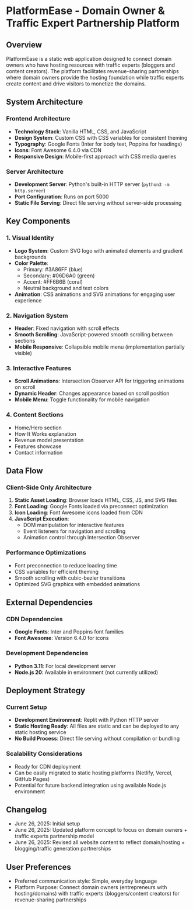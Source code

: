 # PlatformEase - Domain Owner & Traffic Expert Partnership Platform

## Overview

PlatformEase is a static web application designed to connect domain owners who have hosting resources with traffic experts (bloggers and content creators). The platform facilitates revenue-sharing partnerships where domain owners provide the hosting foundation while traffic experts create content and drive visitors to monetize the domains.

## System Architecture

### Frontend Architecture
- **Technology Stack**: Vanilla HTML, CSS, and JavaScript
- **Design System**: Custom CSS with CSS variables for consistent theming
- **Typography**: Google Fonts (Inter for body text, Poppins for headings)
- **Icons**: Font Awesome 6.4.0 via CDN
- **Responsive Design**: Mobile-first approach with CSS media queries

### Server Architecture
- **Development Server**: Python's built-in HTTP server (`python3 -m http.server`)
- **Port Configuration**: Runs on port 5000
- **Static File Serving**: Direct file serving without server-side processing

## Key Components

### 1. Visual Identity
- **Logo System**: Custom SVG logo with animated elements and gradient backgrounds
- **Color Palette**: 
  - Primary: #3A86FF (blue)
  - Secondary: #06D6A0 (green)
  - Accent: #FF6B6B (coral)
  - Neutral background and text colors
- **Animation**: CSS animations and SVG animations for engaging user experience

### 2. Navigation System
- **Header**: Fixed navigation with scroll effects
- **Smooth Scrolling**: JavaScript-powered smooth scrolling between sections
- **Mobile Responsive**: Collapsible mobile menu (implementation partially visible)

### 3. Interactive Features
- **Scroll Animations**: Intersection Observer API for triggering animations on scroll
- **Dynamic Header**: Changes appearance based on scroll position
- **Mobile Menu**: Toggle functionality for mobile navigation

### 4. Content Sections
- Home/Hero section
- How It Works explanation
- Revenue model presentation
- Features showcase
- Contact information

## Data Flow

### Client-Side Only Architecture
1. **Static Asset Loading**: Browser loads HTML, CSS, JS, and SVG files
2. **Font Loading**: Google Fonts loaded via preconnect optimization
3. **Icon Loading**: Font Awesome icons loaded from CDN
4. **JavaScript Execution**: 
   - DOM manipulation for interactive features
   - Event listeners for navigation and scrolling
   - Animation control through Intersection Observer

### Performance Optimizations
- Font preconnection to reduce loading time
- CSS variables for efficient theming
- Smooth scrolling with cubic-bezier transitions
- Optimized SVG graphics with embedded animations

## External Dependencies

### CDN Dependencies
- **Google Fonts**: Inter and Poppins font families
- **Font Awesome**: Version 6.4.0 for icons

### Development Dependencies
- **Python 3.11**: For local development server
- **Node.js 20**: Available in environment (not currently utilized)

## Deployment Strategy

### Current Setup
- **Development Environment**: Replit with Python HTTP server
- **Static Hosting Ready**: All files are static and can be deployed to any static hosting service
- **No Build Process**: Direct file serving without compilation or bundling

### Scalability Considerations
- Ready for CDN deployment
- Can be easily migrated to static hosting platforms (Netlify, Vercel, GitHub Pages)
- Potential for future backend integration using available Node.js environment

## Changelog

- June 26, 2025: Initial setup
- June 26, 2025: Updated platform concept to focus on domain owners + traffic experts partnership model
- June 26, 2025: Revised all website content to reflect domain/hosting + blogging/traffic generation partnerships

## User Preferences

- Preferred communication style: Simple, everyday language
- Platform Purpose: Connect domain owners (entrepreneurs with hosting/domains) with traffic experts (bloggers/content creators) for revenue-sharing partnerships